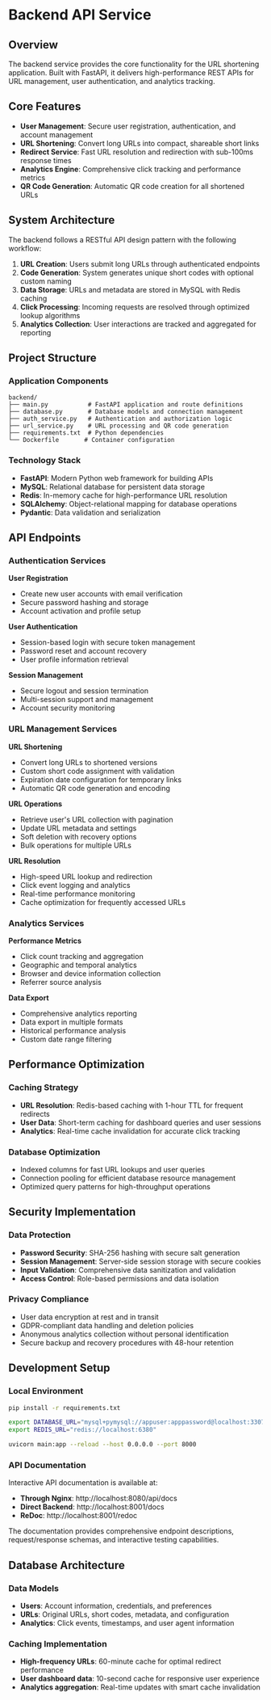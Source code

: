 # Backend API Service

## Overview

The backend service provides the core functionality for the URL shortening application. Built with FastAPI, it delivers high-performance REST APIs for URL management, user authentication, and analytics tracking.

## Core Features

- **User Management**: Secure user registration, authentication, and account management
- **URL Shortening**: Convert long URLs into compact, shareable short links
- **Redirect Service**: Fast URL resolution and redirection with sub-100ms response times
- **Analytics Engine**: Comprehensive click tracking and performance metrics
- **QR Code Generation**: Automatic QR code creation for all shortened URLs

## System Architecture

The backend follows a RESTful API design pattern with the following workflow:

1. **URL Creation**: Users submit long URLs through authenticated endpoints
2. **Code Generation**: System generates unique short codes with optional custom naming
3. **Data Storage**: URLs and metadata are stored in MySQL with Redis caching
4. **Click Processing**: Incoming requests are resolved through optimized lookup algorithms
5. **Analytics Collection**: User interactions are tracked and aggregated for reporting

## Project Structure

### Application Components
```
backend/
├── main.py           # FastAPI application and route definitions
├── database.py       # Database models and connection management
├── auth_service.py   # Authentication and authorization logic
├── url_service.py    # URL processing and QR code generation
├── requirements.txt  # Python dependencies
└── Dockerfile       # Container configuration
```

### Technology Stack
- **FastAPI**: Modern Python web framework for building APIs
- **MySQL**: Relational database for persistent data storage
- **Redis**: In-memory cache for high-performance URL resolution
- **SQLAlchemy**: Object-relational mapping for database operations
- **Pydantic**: Data validation and serialization

## API Endpoints

### Authentication Services

**User Registration**
- Create new user accounts with email verification
- Secure password hashing and storage
- Account activation and profile setup

**User Authentication**
- Session-based login with secure token management
- Password reset and account recovery
- User profile information retrieval

**Session Management**
- Secure logout and session termination
- Multi-session support and management
- Account security monitoring

### URL Management Services

**URL Shortening**
- Convert long URLs to shortened versions
- Custom short code assignment with validation
- Expiration date configuration for temporary links
- Automatic QR code generation and encoding

**URL Operations**
- Retrieve user's URL collection with pagination
- Update URL metadata and settings
- Soft deletion with recovery options
- Bulk operations for multiple URLs

**URL Resolution**
- High-speed URL lookup and redirection
- Click event logging and analytics
- Real-time performance monitoring
- Cache optimization for frequently accessed URLs

### Analytics Services

**Performance Metrics**
- Click count tracking and aggregation
- Geographic and temporal analytics
- Browser and device information collection
- Referrer source analysis

**Data Export**
- Comprehensive analytics reporting
- Data export in multiple formats
- Historical performance analysis
- Custom date range filtering

## Performance Optimization

### Caching Strategy
- **URL Resolution**: Redis-based caching with 1-hour TTL for frequent redirects
- **User Data**: Short-term caching for dashboard queries and user sessions
- **Analytics**: Real-time cache invalidation for accurate click tracking

### Database Optimization
- Indexed columns for fast URL lookups and user queries
- Connection pooling for efficient database resource management
- Optimized query patterns for high-throughput operations

## Security Implementation

### Data Protection
- **Password Security**: SHA-256 hashing with secure salt generation
- **Session Management**: Server-side session storage with secure cookies
- **Input Validation**: Comprehensive data sanitization and validation
- **Access Control**: Role-based permissions and data isolation

### Privacy Compliance
- User data encryption at rest and in transit
- GDPR-compliant data handling and deletion policies
- Anonymous analytics collection without personal identification
- Secure backup and recovery procedures with 48-hour retention

## Development Setup

### Local Environment

```bash
pip install -r requirements.txt

export DATABASE_URL="mysql+pymysql://appuser:apppassword@localhost:3307/urlshortener"
export REDIS_URL="redis://localhost:6380"

uvicorn main:app --reload --host 0.0.0.0 --port 8000
```

### API Documentation

Interactive API documentation is available at:
- **Through Nginx**: http://localhost:8080/api/docs
- **Direct Backend**: http://localhost:8001/docs
- **ReDoc**: http://localhost:8001/redoc

The documentation provides comprehensive endpoint descriptions, request/response schemas, and interactive testing capabilities.

## Database Architecture

### Data Models
- **Users**: Account information, credentials, and preferences
- **URLs**: Original URLs, short codes, metadata, and configuration
- **Analytics**: Click events, timestamps, and user agent information

### Caching Implementation
- **High-frequency URLs**: 60-minute cache for optimal redirect performance
- **User dashboard data**: 10-second cache for responsive user experience
- **Analytics aggregation**: Real-time updates with smart cache invalidation
